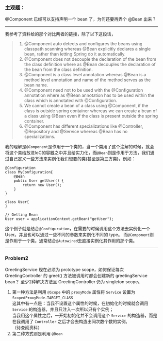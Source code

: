 ### 主观题：
@Component 已经可以支持声明一个 bean 了，为何还要再弄个 @Bean 出来？
***
我参考了资料给的那个对比两者的链接，除了以下这段话，  
  > 1. @Component auto detects and configures the beans using classpath scanning whereas @Bean explicitly declares a single bean, rather than letting Spring do it automatically.  
  > 2. @Component does not decouple the declaration of the bean from the class definition where as @Bean decouples the declaration of the bean from the class definition.  
  > 3. @Component is a class level annotation whereas @Bean is a method level annotation and name of the method serves as the bean name.  
  > 4. @Component need not to be used with the @Configuration annotation where as @Bean annotation has to be used within the class which is annotated with @Configuration.  
  > 5. We cannot create a bean of a class using @Component, if the class is outside spring container whereas we can create a bean of a class using @Bean even if the class is present outside the spring container.  
  > 6. @Component has different specializations like @Controller, @Repository and @Service whereas @Bean has no specializations.

我的理解是`@Component`是作用于一个类的，当一个类用了这个注解的时候，就会将这个类给放进IoC的容器之中并且给实力化，而`@Bean`则是作用于方法，我们通
过自己定义一些方法来实例化我们想要的类(甚至是第三方类)，例如：
```
@Configuration
class MyConfiguration{
    @Bean
    public User getUser() {
        return new User();
    }
}

class User{
}    
        
// Getting Bean 
User user = applicationContext.getBean("getUser");
```
这个例子就是结合`@Configuration`，在需要的时候调用这个方法去实例化一个 User。并且也可以通过一些不同的参数来实例化不同的 type。
而`@Component`则是作用于一个类，通常结合`@Autowired`去直接实例化其作用的那个类。

***
### Problem2
GreetingService 现在必须为 prototype scope，如何保证每次 GreetingController 的 greet() 方法被调用时都会创建新的 greetingService bean？
至少2种解决方法且
GreetingController 仍为 singleton scope。
1. 第一种方法是利用 `@Scope` 中的 `proxyMode` 属性将 `Service` 设置为 `ScopedProxyMode.TARGET_CLASS`  
这其中有一点是：当我不设置这个属性的时候，在初始化的时候就会调用 `Service` 的构造器，并且只注入一次所以只有个实例；  
当我用这个属性之后，一开始初始化并不会调用这个 `Service` 的构造器，而是在我调用了 `Controller` 之后才会去构造出同次数个数的实例。  
（待查阅资料）
2. 第二种方式则是利用 `@Bean`